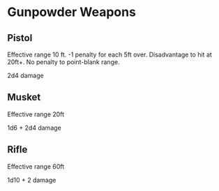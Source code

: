 # Gunpowder Weapons

## Pistol

Effective range 10 ft. -1 penalty for each 5ft over. Disadvantage to hit at 20ft+. No penalty to point-blank range.

2d4 damage

## Musket

Effective range 20ft

1d6 + 2d4 damage

## Rifle

Effective range 60ft

1d10 + 2 damage